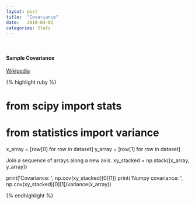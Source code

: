 ```yaml
---
layout: post
title:  "Covariance"
date:   2018-04-02
categories: Stats
---
```

<br />
<h4>Sample Covariance</h4>

<a href="https://en.wikipedia.org/wiki/Sample_mean_and_covariance#Sample_covariance">
Wikipedia
</a>

{% highlight ruby %}
# from scipy import stats
# from statistics import variance

x_array = [row[0] for row in dataset]
y_array = [row[1] for row in dataset]

Join a sequence of arrays along a new axis.
xy_stacked = np.stack((x_array, y_array))

print('Covariance: ', np.cov(xy_stacked)[0][1])
print('Numpy covariance: ', np.cov(xy_stacked)[0][1]/variance(x_array))

{% endhighlight %}
